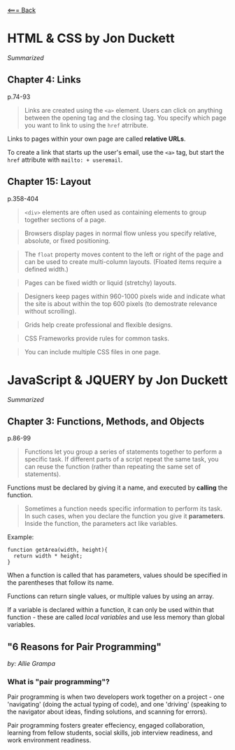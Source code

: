 [<=== Back](/README.md)

# HTML & CSS by Jon Duckett
*Summarized*

## Chapter 4: Links
p.74-93
> Links are created using the `<a>` element. Users can click on anything between the opening tag and the closing tag. You specify which page you want to link to using the `href` atrribute.

Links to pages within your own page are called **relative URLs**.

To create a link that starts up the user's email, use the `<a>` tag, but start the `href` attribute with `mailto: + useremail`.

## Chapter 15: Layout
p.358-404

> `<div>` elements are often used as containing elements to group together sections of a page.

> Browsers display pages in normal flow unless you specify relative, absolute, or fixed positioning.

> The `float` property moves content to the left or right of the page and can be used to create multi-column layouts. (Floated items require a defined width.)

> Pages can be fixed width or liquid (stretchy) layouts.

> Designers keep pages within 960-1000 pixels wide and indicate what the site is about within the top 600 pixels (to demostrate relevance without scrolling).

> Grids help create professional and flexible designs.

> CSS Frameworks provide rules for common tasks.

> You can include multiple CSS files in one page.


# JavaScript & JQUERY by Jon Duckett
*Summarized*

## Chapter 3: Functions, Methods, and Objects
p.86-99

> Functions let you group a series of statements together to perform a specific task. If different parts of a script repeat the same task, you can reuse the function (rather than repeating the same set of statements).

Functions must be declared by giving it a name, and executed by **calling** the function.

> Sometimes a function needs specific information to perform its task. In such cases, when you declare the function you give it **parameters**. Inside the function, the parameters act like variables.

Example:

```
function getArea(width, height){
  return width * height;
}
```

When a function is called that has parameters, values should be specified in the parentheses that follow its name.

Functions can return single values, or multiple values by using an array.

If a variable is declared within a function, it can only be used within that function - these are called *local variables* and use less memory than global variables.



## "6 Reasons for Pair Programming"
*by: Allie Grampa*

### What is "pair programming"?

Pair programming is when two developers work together on a project - one 'navigating' (doing the actual typing of code), and one 'driving' (speaking to the navigator about ideas, finding solutions, and scanning for errors).

Pair programming fosters greater effeciency, engaged collaboration, learning from fellow students, social skills, job interview readiness, and work environment readiness.  